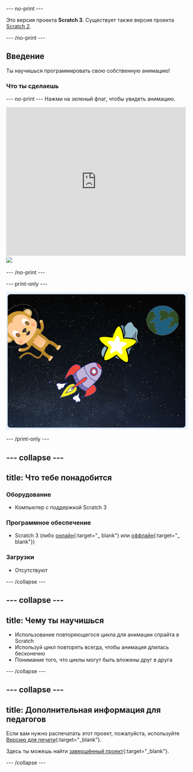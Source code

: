 \--- no-print \---

Это версия проекта **Scratch 3**. Существует также версия проекта [Scratch 2](https://projects.raspberrypi.org/en/projects/lost-in-space-scratch2).

\--- /no-print \---

## Введение

Ты научишься программировать свою собственную анимацию!

### Что ты сделаешь

\--- no-print \--- Нажми на зеленый флаг, чтобы увидеть анимацию.

<div class="scratch-preview">
  <iframe allowtransparency="true" width="485" height="402" src="https://scratch.mit.edu/projects/embed/276873231/?autostart=false" frameborder="0" scrolling="no"></iframe>
  <img src="images/space-final.png">
</div>

\--- /no-print \---

\--- print-only \---

![Завершить проект](images/showcase_static.png)

\--- /print-only \---

## \--- collapse \---

## title: Что тебе понадобится

### Оборудование

- Компьютер с поддержкой Scratch 3

### Программное обеспечение

- Scratch 3 (либо [онлайн](http://rpf.io/scratchon){:target="_ blank"} или [оффлайн](http://rpf.io/scratchoff){:target="_ blank"})

### Загрузки

- Отсутствуют

\--- /collapse \---

## \--- collapse \---

## title: Чему ты научишься

- Использование повторяющегося цикла для анимации спрайта в Scratch
- Используй цикл повторять всегда, чтобы анимация длилась бесконечно
- Понимание того, что циклы могут быть вложены друг в друга

\--- /collapse \---

## \--- collapse \---

## title: Дополнительная информация для педагогов

Если вам нужно распечатать этот проект, пожалуйста, используйте [Версию для печати](https://projects.raspberrypi.org/en/projects/lost-in-space/print){:target="_blank"}.

Здесь ты можешь найти [завершённый проект](http://rpf.io/p/en/lost-in-space-get){:target="_blank"}.

\--- /collapse \---